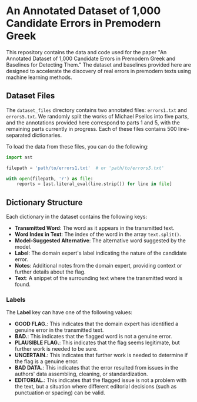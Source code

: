 # An Annotated Dataset of 1,000 Candidate Errors in Premodern Greek

This repository contains the data and code used for the paper "An Annotated Dataset of 1,000 Candidate Errors in Premodern Greek and Baselines for Detecting Them." The dataset and baselines provided here are designed to accelerate the discovery of real errors in premodern texts using machine learning methods.

## Dataset Files

The `dataset_files` directory contains two annotated files: `errors1.txt` and `errors5.txt`. We randomly split the works of Michael Psellos into five parts, and the annotations provided here correspond to parts 1 and 5, with the remaining parts currently in progress. Each of these files contains 500 line-separated dictionaries.

To load the data from these files, you can do the following:

```python
import ast

filepath = 'path/to/errors1.txt'  # or 'path/to/errors5.txt'

with open(filepath, 'r') as file:
    reports = [ast.literal_eval(line.strip()) for line in file]

```

## Dictionary Structure

Each dictionary in the dataset contains the following keys:

- **Transmitted Word**: The word as it appears in the transmitted text.
- **Word Index in Text**: The index of the word in the array `text.split()`.
- **Model-Suggested Alternative**: The alternative word suggested by the model.
- **Label**: The domain expert's label indicating the nature of the candidate error.
- **Notes**: Additional notes from the domain expert, providing context or further details about the flag.
- **Text**: A snippet of the surrounding text where the transmitted word is found.

### Labels

The **Label** key can have one of the following values:

- **GOOD FLAG.**: This indicates that the domain expert has identified a genuine error in the transmitted text.
- **BAD.**: This indicates that the flagged word is not a genuine error.
- **PLAUSIBLE FLAG.**: This indicates that the flag seems legitimate, but further work is needed to be sure.
- **UNCERTAIN.**: This indicates that further work is needed to determine if the flag is a genuine error.
- **BAD DATA.**: This indicates that the error resulted from issues in the authors' data assembling, cleaning, or standardization.
- **EDITORIAL.**: This indicates that the flagged issue is not a problem with the text, but a situation where different editorial decisions (such as punctuation or spacing) can be valid.



